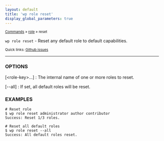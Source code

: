 ```yaml
---
layout: default
title: 'wp role reset'
display_global_parameters: true
---
```


<small>[Commands](/commands/) &raquo; [role](/commands/role/) &raquo; reset</small>

`wp role reset` - Reset any default role to default capabilities.

<small>Quick links: <a href="https://github.com/wp-cli/wp-cli/issues?q=is%3Aopen+label%3Acommand%3Arole-reset+sort%3Aupdated-desc">Github issues</a></small>

<hr />

### OPTIONS

[&lt;role-key&gt;...]
: The internal name of one or more roles to reset.

[\--all]
: If set, all default roles will be reset.

### EXAMPLES

    # Reset role
    $ wp role reset administrator author contributor
    Success: Reset 1/3 roles.

    # Reset all default roles
    $ wp role reset --all
    Success: All default roles reset.



